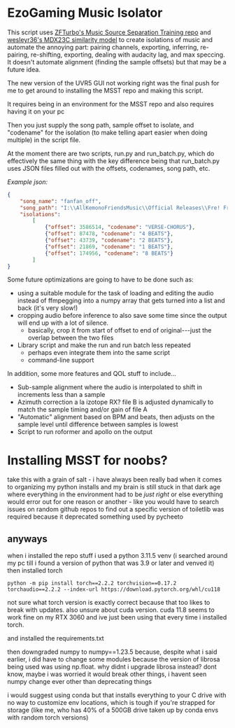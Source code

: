 
# EzoGaming Music Isolator

This script uses [ZFTurbo's Music Source Separation Training repo](https://github.com/ZFTurbo/Music-Source-Separation-Training) and [wesleyr36's MDX23C similarity model](https://github.com/ZFTurbo/Music-Source-Separation-Training/issues/1#issuecomment-2417116936) to create isolations of music and automate the annoying part: pairing channels, exporting, inferring, re-pairing, re-shifting, exporting, dealing with audacity lag, and max speccing. It doesn't automate alignment (finding the sample offsets) but that may be a future idea.

The new version of the UVR5 GUI not working right was the final push for me to get around to installing the MSST repo and making this script.

It requires being in an environment for the MSST repo and also requires having it on your pc

Then you just supply the song path, sample offset to isolate, and "codename" for the isolation (to make telling apart easier when doing multiple) in the script file.

At the moment there are two scripts, run.py and run_batch.py, which do effectively the same thing with the key difference being that run_batch.py uses JSON files filled out with the offsets, codenames, song path, etc.

*Example json:*
```json
{
	"song_name": "fanfan_off",
	"song_path": "I:\\AllKemonoFriendsMusic\\Official Releases\\Fre! Fre! Best Friends (FLAC, MP3)\\A04 - Doubutsu Biscuits - Fun Fun Melody (off vocal ver.).flac",
	"isolations":
		[
			{"offset": 3586514, "codename": "VERSE-CHORUS"},
			{"offset": 87478, "codename": "4 BEATS"},
			{"offset": 43739, "codename": "2 BEATS"},
			{"offset": 21869, "codename": "1 BEATS"},
			{"offset": 174956, "codename": "8 BEATS"}
		]
}
```

Some future optimizations are going to have to be done such as:

- using a suitable module for the task of loading and editing the audio instead of ffmpegging into a numpy array that gets turned into a list and back (it's very slow!)
- cropping audio before inference to also save some time since the output will end up with a lot of silence.
	- basically, crop it from start of offset to end of original---just the overlap between the two files
- Library script and make the run and run batch less repeated
	- perhaps even integrate them into the same script
	- command-line support

In addition, some more features and QOL stuff to include...

- Sub-sample alignment where the audio is interpolated to shift in increments less than a sample
- Azimuth correction a la izotope RX? file B is adjusted dynamically to match the sample timing and/or gain of file A
- "Automatic" alignment based on BPM and beats, then adjusts on the sample level until difference between samples is lowest
- Script to run roformer and apollo on the output


# Installing MSST for noobs?

take this with a grain of salt - i have always been really bad when it comes to organizing my python installs and my brain is still stuck in that dark age where everything in the environment had to be *just right* or else everything would error out for one reason or another - like you would have to search issues on random github repos to find out a specific version of toiletlib was required because it deprecated something used by pycheeto

## anyways

when i installed the repo stuff i used a python 3.11.5 venv (i searched around my pc till i found a version of python that was 3.9 or later and venved it) then installed torch

`python -m pip install torch==2.2.2 torchvision==0.17.2 torchaudio==2.2.2 --index-url https://download.pytorch.org/whl/cu118                          `

not sure what torch version is exactly correct because that too likes to break with updates. also unsure about cuda version. cuda 11.8 seems to work fine on my RTX 3060 and ive just been using that every time i installed torch.

and installed the requirements.txt

then downgraded numpy to numpy==1.23.5 because, despite what i said earlier, i did have to change some modules because the version of librosa being used was using np.float. why didnt i upgrade librosa instead? dont know, maybe i was worried it would break other things, i havent seen numpy change ever other than deprecating things

i would suggest using conda but that installs everything to your C drive with no way to customize env locations, which is tough if you're strapped for storage (like me, who has 40% of a 500GB drive taken up by conda envs with random torch versions)
